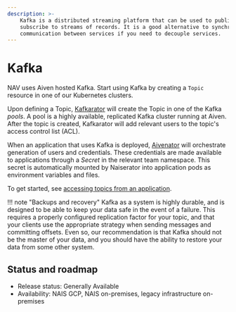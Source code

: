```yaml
---
description: >-
    Kafka is a distributed streaming platform that can be used to publish and
    subscribe to streams of records. It is a good alternative to synchronous
    communication between services if you need to decouple services.
---
```

# Kafka

NAV uses Aiven hosted Kafka.
Start using Kafka by creating a `Topic` resource in one of our Kubernetes clusters.

Upon defining a Topic, [Kafkarator](https://github.com/nais/kafkarator) will create the Topic in one of the Kafka _pools_.
A pool is a highly available, replicated Kafka cluster running at Aiven.
After the topic is created, Kafkarator will add relevant users to the topic's access control list \(ACL\).

When an application that uses Kafka is deployed, [Aivenator](https://github.com/nais/aivenator) will orchestrate generation of users and credentials.
These credentials are made available to applications through a _Secret_ in the relevant team namespace.
This secret is automatically mounted by Naiserator into application pods as environment variables and files.

To get started, see [accessing topics from an application](manage_topics.md#accessing-topics-from-an-application).

!!! note "Backups and recovery"
    Kafka as a system is highly durable, and is designed to be able to keep your data safe in the event of a failure.
    This requires a properly configured replication factor for your topic, and that your clients use the appropriate strategy when sending messages and committing offsets.
    Even so, our recommendation is that Kafka should not be the master of your data, and you should have the ability to restore your data from some other system.


## Status and roadmap

* Release status: Generally Available
* Availability: NAIS GCP, NAIS on-premises, legacy infrastructure on-premises
